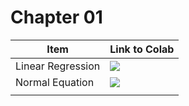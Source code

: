 # Chapter 01
| Item  |  Link to Colab |
|---|---|
| Linear Regression | [![](https://colab.research.google.com/assets/colab-badge.svg)](https://colab.research.google.com/drive/1ToXY95KRg9v1Ex8xqpmRU1Ba-8aPcgQi#scrollTo=kK-8o8YfzwJe) |
| Normal Equation |  [![](https://colab.research.google.com/assets/colab-badge.svg)](https://colab.research.google.com/drive/194WOmo5FPwYt4uQeaUIjJ1lwhX8Z3Zkn) |
|   |   |
